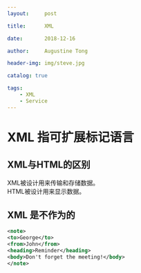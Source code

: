 ```yaml
---
layout:     post

title:      XML

date:       2018-12-16

author:     Augustine Tong

header-img: img/steve.jpg

catalog: true

tags:
    - XML
    - Service
---
```


# XML 指可扩展标记语言

## XML与HTML的区别
XML被设计用来传输和存储数据。  
HTML被设计用来显示数据。  

## XML 是不作为的
```xml
<note>
<to>George</to>
<from>John</from>
<heading>Reminder</heading>
<body>Don't forget the meeting!</body>
</note>
```


